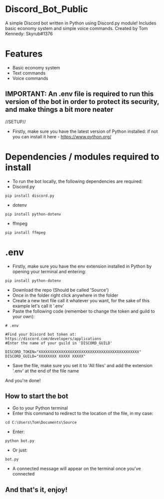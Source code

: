 # Discord_Bot_Public
A simple Discord bot written in Python using Discord.py module! Includes basic economy system and simple voice commands.
Created by Tom Kennedy: Skyrub#1376

# Features
- Basic economy system
- Text commands
- Voice commands

IMPORTANT: An .env file is required to run this version of the bot in order to protect its security, and make things a bit more neater
---------------------------------------------------------------------------------------------------------------------------------------------------
//SETUP//
- Firstly, make sure you have the latest version of Python installed: if not you can install it here - https://www.python.org/
# Dependencies / modules required to install
- To run the bot locally, the following dependencies are required:
- Discord.py
```
pip install discord.py
```
- dotenv
```
pip install python-dotenv
```
- ffmpeg
```
pip install ffmpeg
```

# .env
- Firstly, make sure you have the env extension installed in Python by opening your terminal and entering:
```
pip install python-dotenv
```

- Download the repo (Should be called 'Source')
- Once in the folder right click anywhere in the folder
- Create a new text file call it whatever you want, for the sake of this example let's call it '.env'
- Paste the following code (remember to change the token and guild to your own):
```
# .env

#Find your Discord bot token at: https://discord.com/developers/applications
#Enter the name of your guild in 'DISCORD_GUILD'

DISCORD_TOKEN="XXXXXXXXXXXXXXXXXXXXXXXXXXXXXXXXXXXXXXXXXXXXX"
DISCORD_GUILD="XXXXXXXX XXXXX XXXXX"
```
- Save the file, make sure you set it to 'All files' and add the extension '.env' at the end of the file name

And you're done!

How to start the bot
---------------------------------------------------------------------------------------------------------------------------------------------------
- Go to your Python terminal
- Enter this command to redirect to the location of the file, in my case:
```
cd C:\Users\Tom\Documents\Source
```
- Enter:
```
python bot.py
```
- Or just:
```
bot.py
```
- A connected message will appear on the terminal once you've connected

And that's it, enjoy!
---------------------------------------------------------------------------------------------------------------------------------------------------
